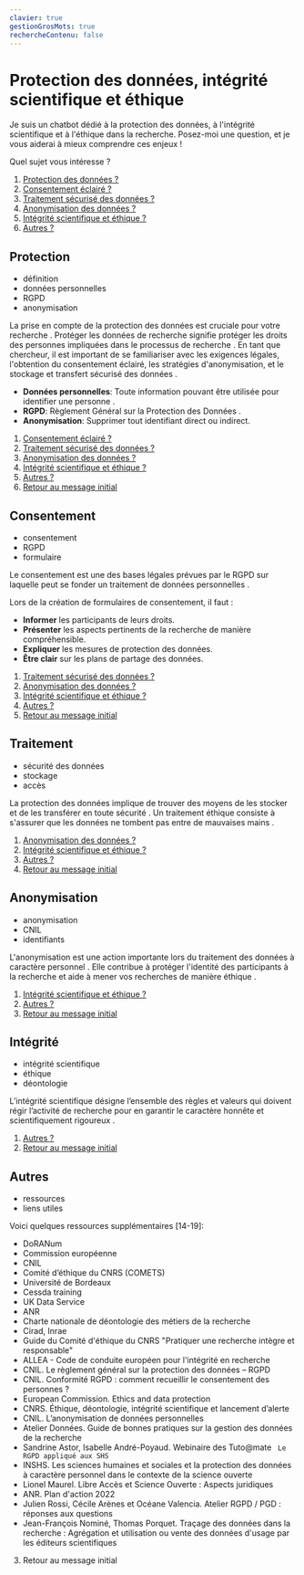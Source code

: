 ```yaml
---
clavier: true
gestionGrosMots: true
rechercheContenu: false
---
```


# Protection des données, intégrité scientifique et éthique

<span class="unique">Je suis un chatbot dédié à la protection des données, à l'intégrité scientifique et à l'éthique dans la recherche. Posez-moi une question, et je vous aiderai à mieux comprendre ces enjeux !</span>

Quel sujet vous intéresse ?

1. [Protection des données ?](Protection)
2. [Consentement éclairé ?](Consentement)
3. [Traitement sécurisé des données ?](Traitement)
4. [Anonymisation des données ?](Anonymisation)
5. [Intégrité scientifique et éthique ?](Intégrité)
6. [Autres ?](Autres)


## Protection
- définition
- données personnelles
- RGPD
- anonymisation

La prise en compte de la protection des données est cruciale pour votre recherche  . Protéger les données de recherche signifie protéger les droits des personnes impliquées dans le processus de recherche  . En tant que chercheur, il est important de se familiariser avec les exigences légales, l'obtention du consentement éclairé, les stratégies d'anonymisation, et le stockage et transfert sécurisé des données  .

-   **Données personnelles**: Toute information pouvant être utilisée pour identifier une personne  .
-   **RGPD**: Règlement Général sur la Protection des Données  .
-   **Anonymisation**: Supprimer tout identifiant direct ou indirect.

1. [Consentement éclairé ?](Consentement)
2. [Traitement sécurisé des données ?](Traitement)
3. [Anonymisation des données ?](Anonymisation)
4. [Intégrité scientifique et éthique ?](Intégrité)
5. [Autres ?](Autres)
6. [Retour au message initial]()

## Consentement

-   consentement
-   RGPD
-   formulaire

Le consentement est une des bases légales prévues par le RGPD sur laquelle peut se fonder un traitement de données personnelles  .

Lors de la création de formulaires de consentement, il faut  :

-   **Informer** les participants de leurs droits.
-   **Présenter** les aspects pertinents de la recherche de manière compréhensible.
-   **Expliquer** les mesures de protection des données.
-   **Être clair** sur les plans de partage des données.

1. [Traitement sécurisé des données ?](Traitement)
2. [Anonymisation des données ?](Anonymisation)
3. [Intégrité scientifique et éthique ?](Intégrité)
4. [Autres ?](Autres)
5. [Retour au message initial]()

## Traitement

-   sécurité des données
-   stockage
-   accès

La protection des données implique de trouver des moyens de les stocker et de les transférer en toute sécurité  . Un traitement éthique consiste à s'assurer que les données ne tombent pas entre de mauvaises mains  .

1. [Anonymisation des données ?](Anonymisation)
2. [Intégrité scientifique et éthique ?](Intégrité)
3. [Autres ?](Autres)
4. [Retour au message initial]()

## Anonymisation

-   anonymisation
-   CNIL
-   identifiants

L'anonymisation est une action importante lors du traitement des données à caractère personnel  .  Elle contribue à protéger l'identité des participants à la recherche et aide à mener vos recherches de manière éthique  .

1. [Intégrité scientifique et éthique ?](Intégrité)
2. [Autres ?](Autres)
3. [Retour au message initial]()

## Intégrité

-   intégrité scientifique
-   éthique
-   déontologie

L’intégrité scientifique désigne l’ensemble des règles et valeurs qui doivent régir l’activité de recherche pour en garantir le caractère honnête et scientifiquement rigoureux  .

1. [Autres ?](Autres)
2. [Retour au message initial]()

## Autres

-   ressources
-   liens utiles

Voici quelques ressources supplémentaires [14-19]:

-   DoRANum
-   Commission européenne
-   CNIL
-   Comité d’éthique du CNRS (COMETS)
-   Université de Bordeaux
-   Cessda training
-   UK Data Service
-   ANR
-   Charte nationale de déontologie des métiers de la recherche
-   Cirad, Inrae
-   Guide du Comité d'éthique du CNRS "Pratiquer une recherche intègre et responsable"
-   ALLEA - Code de conduite européen pour l'intégrité en recherche
-   CNIL. Le règlement général sur la protection des données – RGPD
-   CNIL. Conformité RGPD : comment recueillir le consentement des personnes ?
-   European Commission. Ethics and data protection
-   CNRS. Éthique, déontologie, intégrité scientifique et lancement d’alerte
-   CNIL. L’anonymisation de données personnelles
-   Atelier Données. Guide de bonnes pratiques sur la gestion des données de la recherche
-   Sandrine Astor, Isabelle André-Poyaud. Webinaire des Tuto@mate `` Le RGPD appliqué aux SHS``
-   INSHS.  Les sciences humaines et sociales et la protection des données à caractère personnel dans le contexte de la science ouverte
-   Lionel Maurel. Libre Accès et Science Ouverte : Aspects juridiques
-   ANR. Plan d'action 2022
-   Julien Rossi, Cécile Arènes et Océane Valencia. Atelier RGPD / PGD : réponses aux questions
-   Jean-François Nominé, Thomas Porquet. Traçage des données dans la recherche : Agrégation et utilisation ou vente des données d'usage par les éditeurs scientifiques

3. Retour au message initial